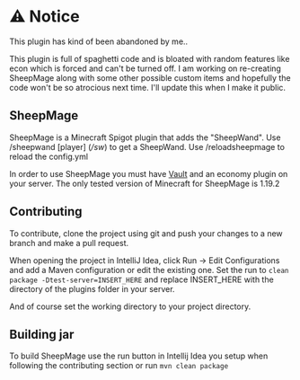 # ⚠️ Notice

This plugin has kind of been abandoned by me..

This plugin is full of spaghetti code and is bloated with random features
like econ which is forced and can't be turned off. I am working on re-creating SheepMage along with
some other possible custom items and hopefully the code won't be so atrocious next time.
I'll update this when I make it public.

## SheepMage

SheepMage is a Minecraft Spigot plugin that adds the "SheepWand". Use /sheepwand [player] (*/sw*) to get a SheepWand.
Use /reloadsheepmage to reload the config.yml

In order to use SheepMage you must have [Vault](https://www.spigotmc.org/resources/vault.34315/) and an economy plugin on your server.
The only tested version of Minecraft for SheepMage is 1.19.2

## Contributing

To contribute, clone the project using git and push your changes to a new branch and make a pull request.

When opening the project in IntelliJ Idea, click Run -> Edit Configurations and add a Maven configuration or edit the existing one.
Set the run to `clean package -Dtest-server=INSERT_HERE` and replace INSERT_HERE with the directory of the plugins folder in your server.

And of course set the working directory to your project directory.

## Building jar

To build SheepMage use the run button in Intellij Idea you setup when following the contributing section or run `mvn clean package`
